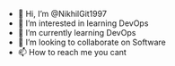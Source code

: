 - 👋 Hi, I’m @NikhilGit1997
- 👀 I’m interested in learning DevOps
- 🌱 I’m currently learning DevOps
- 💞️ I’m looking to collaborate on Software
- 📫 How to reach me you cant

<!---
NikhilGit1997/NikhilGit1997 is a ✨ special ✨ repository because its `README.md` (this file) appears on your GitHub profile.
You can click the Preview link to take a look at your changes.
--->
